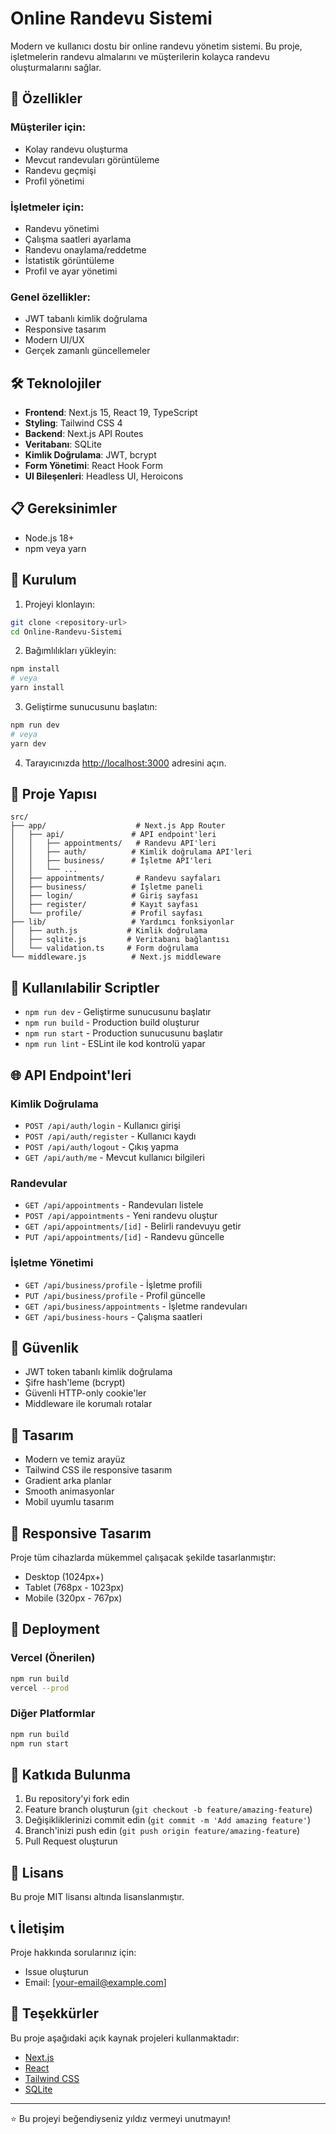 # Online Randevu Sistemi

Modern ve kullanıcı dostu bir online randevu yönetim sistemi. Bu proje, işletmelerin randevu almalarını ve müşterilerin kolayca randevu oluşturmalarını sağlar.

## 🚀 Özellikler

### Müşteriler için:
- Kolay randevu oluşturma
- Mevcut randevuları görüntüleme
- Randevu geçmişi
- Profil yönetimi

### İşletmeler için:
- Randevu yönetimi
- Çalışma saatleri ayarlama
- Randevu onaylama/reddetme
- İstatistik görüntüleme
- Profil ve ayar yönetimi

### Genel özellikler:
- JWT tabanlı kimlik doğrulama
- Responsive tasarım
- Modern UI/UX
- Gerçek zamanlı güncellemeler

## 🛠️ Teknolojiler

- **Frontend**: Next.js 15, React 19, TypeScript
- **Styling**: Tailwind CSS 4
- **Backend**: Next.js API Routes
- **Veritabanı**: SQLite
- **Kimlik Doğrulama**: JWT, bcrypt
- **Form Yönetimi**: React Hook Form
- **UI Bileşenleri**: Headless UI, Heroicons

## 📋 Gereksinimler

- Node.js 18+ 
- npm veya yarn

## 🚀 Kurulum

1. Projeyi klonlayın:
```bash
git clone <repository-url>
cd Online-Randevu-Sistemi
```

2. Bağımlılıkları yükleyin:
```bash
npm install
# veya
yarn install
```

3. Geliştirme sunucusunu başlatın:
```bash
npm run dev
# veya
yarn dev
```

4. Tarayıcınızda [http://localhost:3000](http://localhost:3000) adresini açın.

## 📁 Proje Yapısı

```
src/
├── app/                    # Next.js App Router
│   ├── api/               # API endpoint'leri
│   │   ├── appointments/   # Randevu API'leri
│   │   ├── auth/          # Kimlik doğrulama API'leri
│   │   ├── business/      # İşletme API'leri
│   │   └── ...
│   ├── appointments/       # Randevu sayfaları
│   ├── business/          # İşletme paneli
│   ├── login/             # Giriş sayfası
│   ├── register/          # Kayıt sayfası
│   └── profile/           # Profil sayfası
├── lib/                   # Yardımcı fonksiyonlar
│   ├── auth.js           # Kimlik doğrulama
│   ├── sqlite.js         # Veritabanı bağlantısı
│   └── validation.ts     # Form doğrulama
└── middleware.js          # Next.js middleware
```

## 🔧 Kullanılabilir Scriptler

- `npm run dev` - Geliştirme sunucusunu başlatır
- `npm run build` - Production build oluşturur
- `npm run start` - Production sunucusunu başlatır
- `npm run lint` - ESLint ile kod kontrolü yapar

## 🌐 API Endpoint'leri

### Kimlik Doğrulama
- `POST /api/auth/login` - Kullanıcı girişi
- `POST /api/auth/register` - Kullanıcı kaydı
- `POST /api/auth/logout` - Çıkış yapma
- `GET /api/auth/me` - Mevcut kullanıcı bilgileri

### Randevular
- `GET /api/appointments` - Randevuları listele
- `POST /api/appointments` - Yeni randevu oluştur
- `GET /api/appointments/[id]` - Belirli randevuyu getir
- `PUT /api/appointments/[id]` - Randevu güncelle

### İşletme Yönetimi
- `GET /api/business/profile` - İşletme profili
- `PUT /api/business/profile` - Profil güncelle
- `GET /api/business/appointments` - İşletme randevuları
- `GET /api/business-hours` - Çalışma saatleri

## 🔐 Güvenlik

- JWT token tabanlı kimlik doğrulama
- Şifre hash'leme (bcrypt)
- Güvenli HTTP-only cookie'ler
- Middleware ile korumalı rotalar

## 🎨 Tasarım

- Modern ve temiz arayüz
- Tailwind CSS ile responsive tasarım
- Gradient arka planlar
- Smooth animasyonlar
- Mobil uyumlu tasarım

## 📱 Responsive Tasarım

Proje tüm cihazlarda mükemmel çalışacak şekilde tasarlanmıştır:
- Desktop (1024px+)
- Tablet (768px - 1023px)
- Mobile (320px - 767px)

## 🚀 Deployment

### Vercel (Önerilen)
```bash
npm run build
vercel --prod
```

### Diğer Platformlar
```bash
npm run build
npm run start
```

## 🤝 Katkıda Bulunma

1. Bu repository'yi fork edin
2. Feature branch oluşturun (`git checkout -b feature/amazing-feature`)
3. Değişikliklerinizi commit edin (`git commit -m 'Add amazing feature'`)
4. Branch'inizi push edin (`git push origin feature/amazing-feature`)
5. Pull Request oluşturun

## 📄 Lisans

Bu proje MIT lisansı altında lisanslanmıştır.

## 📞 İletişim

Proje hakkında sorularınız için:
- Issue oluşturun
- Email: [your-email@example.com]

## 🙏 Teşekkürler

Bu proje aşağıdaki açık kaynak projeleri kullanmaktadır:
- [Next.js](https://nextjs.org/)
- [React](https://reactjs.org/)
- [Tailwind CSS](https://tailwindcss.com/)
- [SQLite](https://www.sqlite.org/)

---

⭐ Bu projeyi beğendiyseniz yıldız vermeyi unutmayın!
